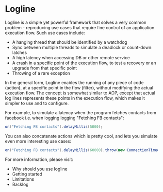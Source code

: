 # Logline

Logline is a simple yet powerful framework that solves a very common problem - reproducing use cases that require fine control of an application execution flow. Such use cases include:

* A hanging thread that should be identified by a watchdog
* Sync between multiple threads to simulate a deadlock or count-down latches
* A high latency when accessing DB or other remote service 
* A crash in a specific point of the execution flow, to test a recovery or an upgrade from that specific point
* Throwing of a rare exception

In the general form, Logline enables the running of any piece of code (action), at a specific point in the flow (filter), without modifying the actual execution flow. The concept is somewhat similar to AOP, except that actual log lines represents these points in the execution flow, which makes it simpler to use and to configure.

For example, to simulate a latency when the program fetches contacts from facebook i.e. when logging logging "Fetching FB contacts":

```java
on("Fetching FB contacts").delayMillis(5000);
```
	
You can also concatenate actions which is pretty cool, and lets you simulate even more interesting use cases:

```java
on("Fetching FB contacts").delayMillis(60000).throw(new ConnectionTimeoutException());
```
For more information, please visit:
* Why should you use logline 
* Getting started
* Limitations 
* Backlog
